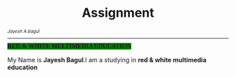 

 <h1 align="center">Assignment</h1>
 <i style="font-size:10px;">Jayesh A bagul<hr></hr></i>
 <b style="font-family:Calibri;background-color:green;">RED & WHITE MULTIMEDIA EDUCATION</b>
 <p>My Name is <b>Jayesh Bagul</b>.I am a studying in <strong>red & white multimedia education</strong></p>
 
</body>
</html>
